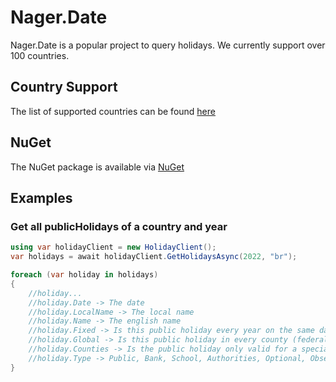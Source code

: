 # Nager.Date

Nager.Date is a popular project to query holidays. We currently support over 100 countries.

## Country Support
The list of supported countries can be found [here](https://date.nager.at/Country/Coverage)

## NuGet
The NuGet package is available via [NuGet](https://www.nuget.org/packages/Nager.Holiday)

## Examples

### Get all publicHolidays of a country and year
```cs
using var holidayClient = new HolidayClient();
var holidays = await holidayClient.GetHolidaysAsync(2022, "br");

foreach (var holiday in holidays)
{
    //holiday...
    //holiday.Date -> The date
    //holiday.LocalName -> The local name
    //holiday.Name -> The english name
    //holiday.Fixed -> Is this public holiday every year on the same date
    //holiday.Global -> Is this public holiday in every county (federal state)
    //holiday.Counties -> Is the public holiday only valid for a special county ISO-3166-2 - Federal states
    //holiday.Type -> Public, Bank, School, Authorities, Optional, Observance
}
```
